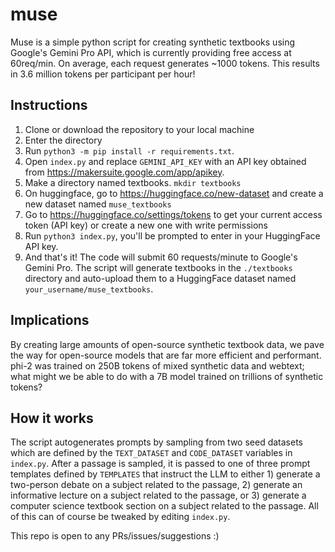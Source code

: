 # muse
Muse is a simple python script for creating synthetic textbooks using Google's Gemini Pro API, which is currently providing free access at 60req/min. On average, each request generates ~1000 tokens. This results in 3.6 million tokens per participant per hour!

## Instructions
1. Clone or download the repository to your local machine
2. Enter the directory
3. Run `python3 -m pip install -r requirements.txt`.
4. Open `index.py` and replace `GEMINI_API_KEY` with an API key obtained from https://makersuite.google.com/app/apikey.
5. Make a directory named textbooks. `mkdir textbooks`
6. On huggingface, go to https://huggingface.co/new-dataset and create a new dataset named `muse_textbooks`
7. Go to https://huggingface.co/settings/tokens to get your current access token (API key) or create a new one with write permissions
8. Run `python3 index.py`, you'll be prompted to enter in your HuggingFace API key. 
9. And that's it! The code will submit 60 requests/minute to Google's Gemini Pro. The script will generate textbooks in the `./textbooks` directory and auto-upload them to a HuggingFace dataset named `your_username/muse_textbooks`.

## Implications
By creating large amounts of open-source synthetic textbook data, we pave the way for open-source models that are far more efficient and performant. phi-2 was trained on 250B tokens of mixed synthetic data and webtext; what might we be able to do with a 7B model trained on trillions of synthetic tokens?

## How it works
The script autogenerates prompts by sampling from two seed datasets which are defined by the `TEXT_DATASET` and `CODE_DATASET` variables in `index.py`. After a passage is sampled, it is passed to one of three prompt templates defined by `TEMPLATES` that instruct the LLM to either 1) generate a two-person debate on a subject related to the passage, 2) generate an informative lecture on a subject related to the passage, or 3) generate a computer science textbook section on a subject related to the passage. All of this can of course be tweaked by editing `index.py`.

This repo is open to any PRs/issues/suggestions :)
